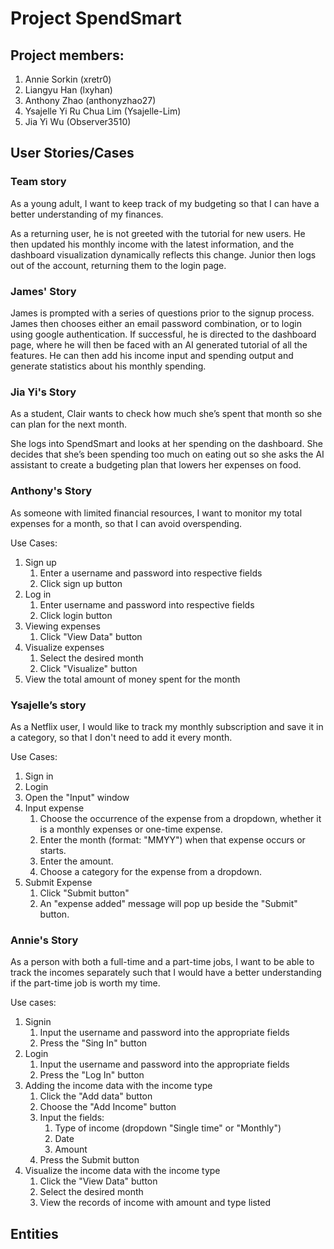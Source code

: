 # Project SpendSmart

## Project members:

[comment]: <> (Add your GitHub usernames in the brackets please!)

1. Annie Sorkin (xretr0)
2. Liangyu Han (lxyhan)
3. Anthony Zhao (anthonyzhao27)
4. Ysajelle Yi Ru Chua Lim (Ysajelle-Lim)
5. Jia Yi Wu (Observer3510)

## User Stories/Cases

[comment]: <> (The first sentence should be what the user wants to do and the rest of the story should detail how they achieve that.)
[comment]: <> (Format for the first sentence: "As a [type of user], I want [a feature] so that [a benefit]")

### Team story

As a young adult, I want to keep track of my budgeting so that I can have a better understanding of my finances.

As a returning user, he is not greeted with the tutorial for new users. He then updated his monthly income with the latest information, and the dashboard visualization dynamically reflects this change. Junior then logs out of the account, returning them to the login page.

### James' Story

James is prompted with a series of questions prior to the signup process. James then chooses either an email password combination, or to login using google authentication. If successful, he is directed to the dashboard page, where he will then be faced with an AI generated tutorial of all the features. He can then add his income input and spending output and generate statistics about his monthly spending.

### Jia Yi's Story

As a student, Clair wants to check how much she’s spent that month so she can plan for the next month.

She logs into SpendSmart and looks at her spending on the dashboard. She decides that she’s been spending too much on eating out so she asks the AI assistant to create a budgeting plan that lowers her expenses on food.

### Anthony's Story

As someone with limited financial resources, I want to monitor my total expenses for a month, so that I can avoid overspending.

Use Cases:
1. Sign up 
   1. Enter a username and password into respective fields 
   2. Click sign up button
2. Log in
   1. Enter username and password into respective fields 
   2. Click login button
3. Viewing expenses
   1. Click "View Data" button
4. Visualize expenses
   1. Select the desired month
   2. Click "Visualize" button
5. View the total amount of money spent for the month

### Ysajelle’s story

As a Netflix user, I would like to track my monthly subscription and save it in a category, so that I don't need to add it every month.

Use Cases:
1. Sign in
2. Login
3. Open the "Input" window
4. Input expense
   1. Choose the occurrence of the expense from a dropdown, whether it is a monthly expenses or one-time expense.
   2. Enter the month (format: "MMYY") when that expense occurs or starts.
   3. Enter the amount.
   4. Choose a category for the expense from a dropdown.
5. Submit Expense
   1. Click "Submit button"
   2. An "expense added" message will pop up beside the "Submit" button.

### Annie's Story

As a person with both a full-time and a part-time jobs, I want to be able to track the incomes separately such that I would have a better understanding if the part-time job is worth my time.

Use cases:
1. Signin
   1. Input the username and password into the appropriate fields
   2. Press the "Sing In" button
2. Login
   1. Input the username and password into the appropriate fields
   2. Press the "Log In" button
3. Adding the income data with the income type
   1. Click the "Add data" button
   2. Choose the "Add Income" button
   3. Input the fields:
      1. Type of income (dropdown "Single time" or "Monthly")
      2. Date
      3. Amount
   4. Press the Submit button
4. Visualize the income data with the income type
   1. Click the "View Data" button
   2. Select the desired month
   3. View the records of income with amount and type listed


## Entities
